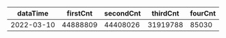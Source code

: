 |dataTime|firstCnt|secondCnt|thirdCnt|fourCnt|
|-|-|-|-|-|
|2022-03-10|44888809|44408026|31919788|85030|